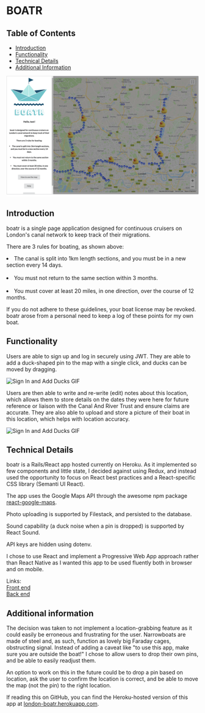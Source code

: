 # BOATR

## Table of Contents

- [Introduction](#introduction)
- [Functionality](#functionality)
- [Technical Details](#technical-details)
- [Additional Information](#additional-information)

![Entire App Screenshot](EntireAppScreenshot.png?raw=true "Entire App Screenshot")

## Introduction

  boatr is a single page application designed for continuous cruisers on London's canal network to keep track of their migrations.<br>

  There are 3 rules for boating, as shown above:<br/>
  <li>The canal is split into 1km length sections, and you must be in a new section every 14 days.</li><br/>
  <li>You must not return to the same section within 3 months.</li><br/>
  <li>You must cover at least 20 miles, in one direction, over the course of 12 months.</li>

  If you do not adhere to these guidelines, your boat license may be revoked. boatr arose from a personal need to keep a log of these points for my own boat. <br/>

## Functionality

Users are able to sign up and log in securely using JWT. They are able to add a duck-shaped pin to the map with a single click, and ducks can be moved by dragging.

![Sign In and Add Ducks GIF](SignIntoAppAndDropDuxxx.gif?raw=true "Sign In and Add Ducks GIF")


Users are then able to write and re-write (edit) notes about this location, which allows them to store details on the dates they were here for future reference or liaison with the Canal And River Trust and ensure claims are accurate. They are also able to upload and store a picture of their boat in this location, which helps with location accuracy.

![Sign In and Add Ducks GIF](AddPhotoToDuxxx.gif?raw=true "Sign In and Add Ducks GIF")

## Technical Details

boatr is a Rails/React app hosted currently on Heroku. As it implemented so few components and little state, I decided against using Redux, and instead used the opportunity to focus on React best practices and a React-specific CSS library (Semanti UI React).

The app uses the Google Maps API through the awesome npm package [react-google-maps](https://tomchentw.github.io/react-google-maps).

Photo uploading is supported by Filestack, and persisted to the database.

Sound capability (a duck noise when a pin is dropped) is supported by React Sound.

API keys are hidden using dotenv.

I chose to use React and implement a Progressive Web App approach rather than React Native as I wanted this app to be used fluently both in browser and on mobile.

Links:<br/>
[Front end](https://github.com/ioreka/boatr-frontend)<br/>
[Back end](https://github.com/ioreka/boatr-backend)

## Additional information
The decision was taken to not implement a location-grabbing feature as it could easily be erroneous and frustrating for the user. Narrowboats are made of steel and, as such, function as lovely big Faraday cages, obstructing signal. Instead of adding a caveat like "to use this app, make sure you are outside the boat!" I chose to allow users to drop their own pins, and be able to easily readjust them.

An option to work on this in the future could be to drop a pin based on location, ask the user to confirm the location is correct, and be able to move the map (not the pin) to the right location.


If reading this on GitHub, you can find the Heroku-hosted version of this app at [london-boatr.herokuapp.com](https://london-boatr.herokuapp.com).
